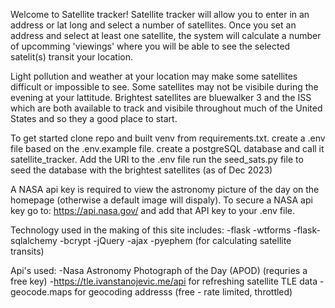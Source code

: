 
Welcome to Satellite tracker!  Satellite tracker will allow you to enter in an address or lat long and select a number of satellites.
Once you set an address and select at least one satellite, the system will calculate a number of upcomming 'viewings' where you will be able to see the selected satelit(s) transit your location. 

Light pollution and weather at your location may make some satellites difficult or impossible to see.  Some satellites may not be visibile during the evening at your lattitude. Brightest satellites are bluewalker 3 and the ISS which are both available to track and visibile throughout much of the United States and so they a good place to start. 

To get started clone repo and built venv from requirements.txt.
create a .env file based on the .env.example file. 
create a postgreSQL database and call it satellite_tracker. Add the URI to the .env file
run the seed_sats.py file to seed the database with the brightest satellites (as of Dec 2023)

A NASA api key is required to view the astronomy picture of the day on the homepage (otherwise a default image will dispaly).  To secure a NASA api key go to: https://api.nasa.gov/ and add that API key to your .env file. 

Technology used in the making of this site includes:
-flask
-wtforms
-flask-sqlalchemy
-bcrypt
-jQuery
-ajax
-pyephem (for calculating satellite transits) 

Api's used:
-Nasa Astronomy Photograph of the Day (APOD) (requries a free key)
-https://tle.ivanstanojevic.me/api for refreshing satellite TLE data
-geocode.maps for geocoding addresss (free - rate limited, throttled)



